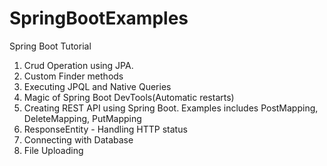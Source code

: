 # SpringBootExamples
Spring Boot Tutorial
1. Crud Operation using JPA.
2. Custom Finder methods
3. Executing JPQL and Native Queries
4. Magic of Spring Boot DevTools(Automatic restarts)
5. Creating REST API using Spring Boot. Examples includes PostMapping, DeleteMapping, PutMapping 
6. ResponseEntity - Handling HTTP status
7. Connecting with Database
8. File Uploading
